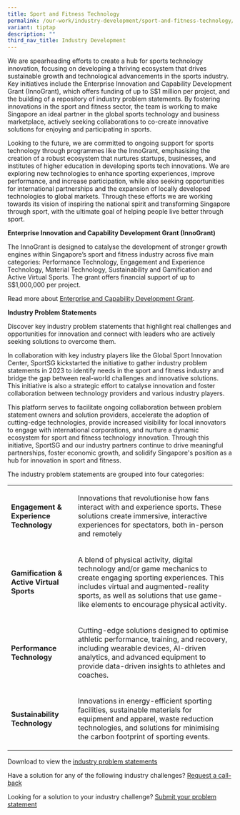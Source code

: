 ```yaml
---
title: Sport and Fitness Technology
permalink: /our-work/industry-development/sport-and-fitness-technology/
variant: tiptap
description: ""
third_nav_title: Industry Development
---
```

<p>We are spearheading efforts to create a hub for sports technology innovation,
focusing on developing a thriving ecosystem that drives sustainable growth
and technological advancements in the sports industry. Key initiatives
include the Enterprise Innovation and Capability Development Grant (InnoGrant),
which offers funding of up to S$1 million per project, and the building
of a repository of industry problem statements. By fostering innovations
in the sport and fitness sector, the team is working to make Singapore
an ideal partner in the global sports technology and business marketplace,
actively seeking collaborations to co-create innovative solutions for enjoying
and participating in sports.</p>
<p>Looking to the future, we are committed to ongoing support for sports
technology through programmes like the InnoGrant, emphasising the creation
of a robust ecosystem that nurtures startups, businesses, and institutes
of higher education in developing sports tech innovations. We are exploring
new technologies to enhance sporting experiences, improve performance,
and increase participation, while also seeking opportunities for international
partnerships and the expansion of locally developed technologies to global
markets. Through these efforts we are working towards its vision of inspiring
the national spirit and transforming Singapore through sport, with the
ultimate goal of helping people live better through sport.</p>
<p><strong>Enterprise Innovation and Capability Development Grant (InnoGrant)</strong>
</p>
<p>The InnoGrant is designed to catalyse the development of stronger growth
engines within Singapore’s sport and fitness industry across five main
categories: Performance Technology, Engagement and Experience Technology,
Material Technology, Sustainability and Gamification and Active Virtual
Sports. The grant offers financial support of up to S$1,000,000 per project.</p>
<p>Read more about <a href="https://www.sportsingapore.gov.sg/support-resources/support-for-sport-businesses/grants/the-enterprise-innovation-and-capability/" rel="noopener nofollow" target="_blank">Enterprise and Capability Development Grant</a>.</p>
<p><strong>Industry Problem Statements</strong>
</p>
<p>Discover key industry problem statements that highlight real challenges
and opportunities for innovation and connect with leaders who are actively
seeking solutions to overcome them.</p>
<p>In collaboration with key industry players like the Global Sport Innovation
Center, SportSG kickstarted the initiative to gather industry problem statements
in 2023 to identify needs in the sport and fitness industry and bridge
the gap between real-world challenges and innovative solutions. This initiative
is also a strategic effort to catalyse innovation and foster collaboration
between technology providers and various industry players.</p>
<p>This platform serves to facilitate ongoing collaboration between problem
statement owners and solution providers, accelerate the adoption of cutting-edge
technologies, provide increased visibility for local innovators to engage
with international corporations, and nurture a dynamic ecosystem for sport
and fitness technology innovation. Through this initiative, SportSG and
our industry partners continue to drive meaningful partnerships, foster
economic growth, and solidify Singapore's position as a hub for innovation
in sport and fitness.</p>
<p>The industry problem statements are grouped into four categories:</p>
<p></p>
<table style="minWidth: 50px">
<colgroup>
<col>
<col>
</colgroup>
<tbody>
<tr>
<td rowspan="1" colspan="1">
<p><strong>Engagement &amp; Experience Technology</strong>
</p>
</td>
<td rowspan="1" colspan="1">
<p>Innovations that revolutionise how fans interact with and experience sports.
These solutions create immersive, interactive experiences for spectators,
both in-person and remotely</p>
</td>
</tr>
<tr>
<td rowspan="1" colspan="1">
<p><strong>Gamification &amp; Active Virtual Sports</strong>
</p>
</td>
<td rowspan="1" colspan="1">
<p>A blend of physical activity, digital technology and/or game mechanics
to create engaging sporting experiences. This includes virtual and augmented-reality
sports, as well as solutions that use game-like elements to encourage physical
activity.</p>
</td>
</tr>
<tr>
<td rowspan="1" colspan="1">
<p><strong>Performance Technology</strong>
</p>
</td>
<td rowspan="1" colspan="1">
<p>Cutting-edge solutions designed to optimise athletic performance, training,
and recovery, including wearable devices, AI-driven analytics, and advanced
equipment to provide data-driven insights to athletes and coaches.</p>
</td>
</tr>
<tr>
<td rowspan="1" colspan="1">
<p><strong>Sustainability Technology</strong>
</p>
</td>
<td rowspan="1" colspan="1">
<p>Innovations in energy-efficient sporting facilities, sustainable materials
for equipment and apparel, waste reduction technologies, and solutions
for minimising the carbon footprint of sporting events.</p>
</td>
</tr>
</tbody>
</table>
<p>Download to view the <a href="https://go.gov.sg/ps-list" rel="noopener nofollow" target="_blank">industry problem statements</a>
</p>
<p>Have a solution for any of the following industry challenges? <a href="https://go.gov.sg/ps-solution" rel="noopener nofollow" target="_blank">Request a call-back</a>
</p>
<p>Looking for a solution to your industry challenge? <a href="https://go.gov.sg/ps-submit" rel="noopener nofollow" target="_blank">Submit your problem statement</a>
</p>
<p></p>
<p></p>